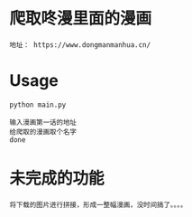 # 爬取咚漫里面的漫画
```
地址： https://www.dongmanmanhua.cn/ 
```
# Usage
```
python main.py

输入漫画第一话的地址
给爬取的漫画取个名字
done
```
# 未完成的功能
```
将下载的图片进行拼接，形成一整幅漫画，没时间搞了。。。。
```

